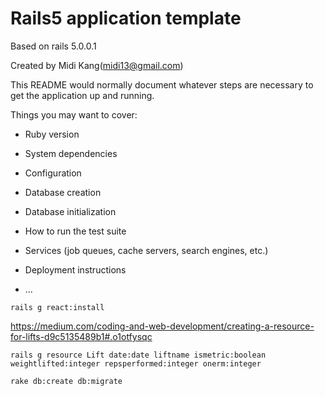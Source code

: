 # Rails5 application template
Based on rails 5.0.0.1

Created by Midi Kang(midi13@gmail.com)

This README would normally document whatever steps are necessary to get the
application up and running.

Things you may want to cover:

* Ruby version

* System dependencies

* Configuration

* Database creation

* Database initialization

* How to run the test suite

* Services (job queues, cache servers, search engines, etc.)

* Deployment instructions

* ...

```
rails g react:install
```

https://medium.com/coding-and-web-development/creating-a-resource-for-lifts-d9c5135489b1#.o1otfysqc

```
rails g resource Lift date:date liftname ismetric:boolean weightlifted:integer repsperformed:integer onerm:integer
```

```
rake db:create db:migrate
```
